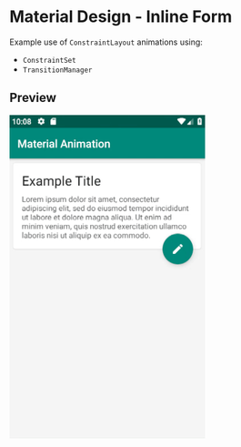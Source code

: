# Material Design - Inline Form

Example use of `ConstraintLayout` animations using:

- `ConstraintSet`
- `TransitionManager`

## Preview

![Material Design - Inline Form][example-image]

[example-image]: https://github.com/tommus/blog-examples/blob/master/static/material-design-inline-form.gif
